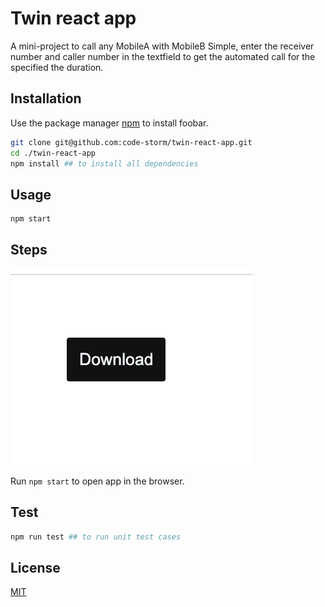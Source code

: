 # Twin react app

A mini-project to call any MobileA with MobileB
Simple, enter the receiver number and caller number in the textfield to get the automated call for the specified the duration.

## Installation

Use the package manager [npm](https://nodejs.org/en/download/) to install foobar.

```bash
git clone git@github.com:code-storm/twin-react-app.git
cd ./twin-react-app
npm install ## to install all dependencies
```

## Usage

```bash
npm start
```

## Steps
![](./button.png) 

Run `npm start` to open app in the browser.


## Test

```bash
npm run test ## to run unit test cases
```

## License
[MIT](https://choosealicense.com/licenses/mit/)

